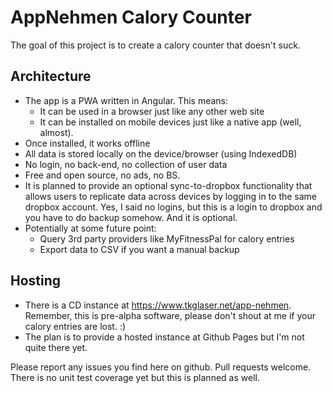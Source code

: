 # AppNehmen Calory Counter
The goal of this project is to create a calory counter that doesn't suck.

## Architecture
- The app is a PWA written in Angular. This means:
  - It can be used in a browser just like any other web site
  - It can be installed on mobile devices just like a native app (well, almost).
- Once installed, it works offline
- All data is stored locally on the device/browser (using IndexedDB)
- No login, no back-end, no collection of user data
- Free and open source, no ads, no BS.
- It is planned to provide an optional sync-to-dropbox functionality that allows users to replicate data across devices by logging in to the same dropbox account. Yes, I said no logins, but this is a login to dropbox and you have to do backup somehow. And it is optional.
- Potentially at some future point: 
  - Query 3rd party providers like MyFitnessPal for calory entries
  - Export data to CSV if you want a manual backup
  
## Hosting
- There is a CD instance at https://www.tkglaser.net/app-nehmen. Remember, this is pre-alpha software, please don't shout at me if your calory entries are lost. :)
- The plan is to provide a hosted instance at Github Pages but I'm not quite there yet.

Please report any issues you find here on github. Pull requests welcome. There is no unit test coverage yet but this is planned as well.

